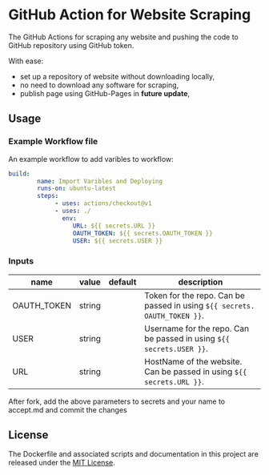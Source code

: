# GitHub Action for Website Scraping

The GitHub Actions for scraping any website and pushing the code to GitHub repository using GitHub token.

With ease:
- set up a repository of website without downloading locally,
- no need to download any software for scraping,
- publish page using GitHub-Pages in **future update**,

## Usage

### Example Workflow file

An example workflow to add varibles to workflow:

```yaml
build:
        name: Import Varibles and Deploying
        runs-on: ubuntu-latest
        steps:
             - uses: actions/checkout@v1
             - uses: ./ 
               env:
                  URL: ${{ secrets.URL }}
                  OAUTH_TOKEN: ${{ secrets.OAUTH_TOKEN }}
                  USER: ${{ secrets.USER }}
```

### Inputs

| name | value | default | description |
| ---- | ----- | ------- | ----------- |
|  OAUTH_TOKEN | string | | Token for the repo. Can be passed in using `${{ secrets. OAUTH_TOKEN }}`. |
| USER | string |  | Username for the repo. Can be passed in using `${{ secrets.USER }}`. |
| URL | string | | HostName of the website. Can be passed in using `${{ secrets.URL }}`. |

After fork, add the above parameters to secrets and your name to accept.md and commit the changes


## License

The Dockerfile and associated scripts and documentation in this project are released under the [MIT License](LICENSE).

